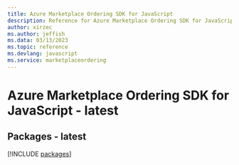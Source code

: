 ```yaml
---
title: Azure Marketplace Ordering SDK for JavaScript
description: Reference for Azure Marketplace Ordering SDK for JavaScript
author: xirzec
ms.author: jeffish
ms.data: 03/13/2023
ms.topic: reference
ms.devlang: javascript
ms.service: marketplaceordering
---
```

# Azure Marketplace Ordering SDK for JavaScript - latest
## Packages - latest
[!INCLUDE [packages](marketplace-ordering-index.md)]